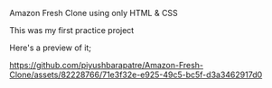 
Amazon Fresh Clone using only HTML & CSS

This was my first practice project

Here's a preview of it;

https://github.com/piyushbarapatre/Amazon-Fresh-Clone/assets/82228766/71e3f32e-e925-49c5-bc5f-d3a3462917d0
